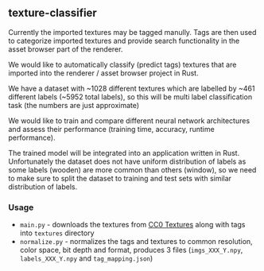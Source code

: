 texture-classifier
---------------------

Currently the imported textures may be tagged manully. Tags are then used to categorize imported textures and provide
search functionality in the asset browser part of the renderer.

We would like to automatically classify (predict tags)
textures that are imported into the renderer / asset browser project in Rust.

We have a dataset with ~1028 different textures which are labelled by ~461 different labels (~5952 total labels), so this
will be multi label classification task (the numbers are just approximate)

We would like to train and compare different neural network architectures and assess their performance (training time,
accuracy, runtime performance).

The trained model will be integrated into an application written in Rust. Unfortunately the dataset does not have
uniform distribution of labels as some labels (wooden) are more common than others (window), so we need to make sure to
split the dataset to training and test sets with similar distribution of labels.

### Usage

- `main.py` - downloads the textures from [CC0 Textures](https://cc0textures.com/) along with tags into `textures`
  directory
- `normalize.py` - normalizes the tags and textures to common resolution, color space, bit depth and format, produces 3
  files (`imgs_XXX_Y.npy`, `labels_XXX_Y.npy` and `tag_mapping.json`)